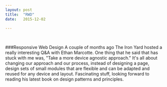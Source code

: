```yaml
---
layout: post
title:  "RWD"
date:   2015-12-02

---
```


<br> 

###Responsive Web Design
A couple of months ago The Iron Yard hosted a really interesting Q&A with Ethan Marcotte. One thing that he said that has stuck with me was, "Take a more device agnostic approach." It's all about changing our approach and our process, instead of designing a page, design sets of small modules that are flexible and can be adapted and reused for any device and layout. Fascinating stuff, looking forward to reading his latest book on design patterns and principles.

